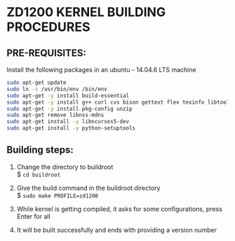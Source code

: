 # ZD1200 KERNEL BUILDING PROCEDURES

## PRE-REQUISITES:

Install the following packages in an ubuntu - 14.04.6 LTS machine

```bash
sudo apt-get update
sudo ln -s /usr/bin/env /bin/env
sudo apt-get -y install build-essential
sudo apt-get -y install g++ curl cvs bison gettext flex texinfo libtool patch automake gawk lzma module-init-tools libssl-dev m4 git 
sudo apt-get -y install pkg-config unzip
sudo apt-get remove libnss-mdns
sudo apt-get install -y libncurses5-dev
sudo apt-get install -y python-setuptools
```

## Building steps:

1)	Change the directory to buildroot  
$ `cd buildroot`

2) Give the build command in the buildroot directory  
$ `sudo make PROFILE=zd1200 `

3) While kernel is getting compiled, it asks for some configurations, press Enter for all

4) It will be built successfully and ends with providing a version number
